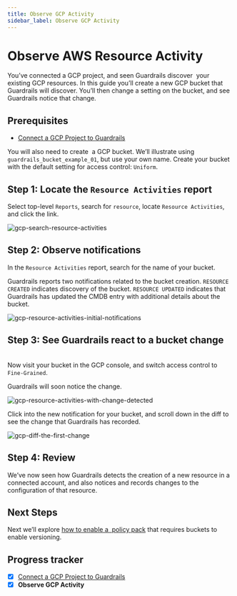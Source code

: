 ```yaml
---
title: Observe GCP Activity
sidebar_label: Observe GCP Activity
---
```



# Observe AWS Resource Activity

You’ve connected a GCP project, and seen Guardrails discover  your existing GCP resources. In this guide you’ll create a new GCP bucket that Guardrails will discover. You’ll then change a setting on the bucket, and see Guardrails notice that change.

## Prerequisites

- [Connect a GCP Project to Guardrails](/guardrails/docs/getting-started/getting-started-gcp/connect-a-project/)
  
  
You will also need to create  a GCP bucket. We’ll illustrate using `guardrails_bucket_example_01`, but use your own name. Create your bucket with the default setting for access control: `Uniform`.

## Step 1: Locate the `Resource Activities` report

Select top-level `Reports`, search for `resource`, locate `Resource Activities`, and click the link.
<p><img alt="gcp-search-resource-activities" src="/images/docs/guardrails/getting-started/getting-started-gcp/observe-gcp-activity/gcp-search-resource-activities.png"/></p>

## Step 2: Observe notifications

In the `Resource Activities` report, search for the name of your bucket.

Guardrails reports two notifications related to the bucket creation. `RESOURCE CREATED` indicates discovery of the bucket. `RESOURCE UPDATED` indicates that Guardrails has updated the CMDB entry with additional details about the bucket.
<p><img alt="gcp-resource-activities-initial-notifications" src="/images/docs/guardrails/getting-started/getting-started-gcp/observe-gcp-activity/gcp-resource-activities-initial-notifications.png"/></p>

## Step 3: See Guardrails react to a bucket change

   
Now visit your bucket in the GCP console, and switch access control to `Fine-Grained`.

  
Guardrails will soon notice the change.  
<p><img alt="gcp-resource-activities-with-change-detected" src="/images/docs/guardrails/getting-started/getting-started-gcp/observe-gcp-activity/gcp-resource-activities-with-change-detected.png"/></p>  
  
Click into the new notification for your bucket, and scroll down in the diff to see the change that Guardrails has recorded.    
<p><img alt="gcp-diff-the-first-change" src="/images/docs/guardrails/getting-started/getting-started-gcp/observe-gcp-activity/gcp-diff-the-first-change.png"/></p>

## Step 4: Review

We’ve now seen how Guardrails detects the creation of a new resource in a connected account, and also notices and records changes to the configuration of that resource.

## Next Steps

Next we’ll explore [how to enable a  policy pack](/guardrails/docs/getting-started/getting-started-gcp/attach-policy-pack) that requires buckets to enable versioning.


## Progress tracker

- [x] [Connect a GCP Project to Guardrails](path)
- [x] **Observe GCP Activity**
